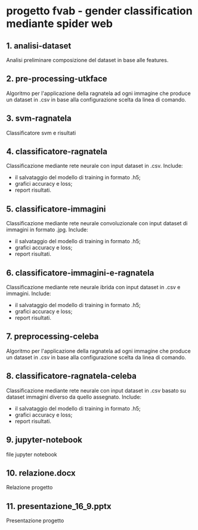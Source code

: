 # progetto fvab - gender classification mediante spider web

## 1. analisi-dataset

Analisi preliminare composizione del dataset in base alle features.

## 2. pre-processing-utkface

Algoritmo per l'applicazione della ragnatela ad ogni immagine che produce un dataset in .csv in base alla configurazione scelta da linea di comando.

## 3. svm-ragnatela

Classificatore svm e risultati

## 4. classificatore-ragnatela

Classificazione mediante rete neurale con input dataset in .csv. Include:
* il salvataggio del modello di training in formato .h5;
* grafici accuracy e loss;
* report risultati.

## 5. classificatore-immagini

Classificazione mediante rete neurale convoluzionale con input dataset di immagini in formato .jpg. Include:
* il salvataggio del modello di training in formato .h5;
* grafici accuracy e loss;
* report risultati.

## 6. classificatore-immagini-e-ragnatela

Classificazione mediante rete neurale ibrida con input dataset in .csv e immagini. Include:
* il salvataggio del modello di training in formato .h5;
* grafici accuracy e loss;
* report risultati.

## 7. preprocessing-celeba

Algoritmo per l'applicazione della ragnatela ad ogni immagine che produce un dataset in .csv in base alla configurazione scelta da linea di comando.

## 8. classificatore-ragnatela-celeba

Classificazione mediante rete neurale con input dataset in .csv basato su dataset immagini diverso da quello assegnato. Include:
* il salvataggio del modello di training in formato .h5;
* grafici accuracy e loss;
* report risultati.

## 9. jupyter-notebook

file jupyter notebook

## 10. relazione.docx

Relazione progetto

## 11. presentazione_16_9.pptx

Presentazione progetto

